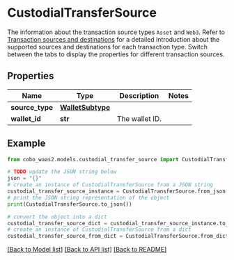 # CustodialTransferSource

The information about the transaction source types `Asset` and `Web3`. Refer to [Transaction sources and destinations](https://www.cobo.com/developers/v2/guides/transactions/sources-and-destinations) for a detailed introduction about the supported sources and destinations for each transaction type.  Switch between the tabs to display the properties for different transaction sources. 

## Properties

Name | Type | Description | Notes
------------ | ------------- | ------------- | -------------
**source_type** | [**WalletSubtype**](WalletSubtype.md) |  | 
**wallet_id** | **str** | The wallet ID. | 

## Example

```python
from cobo_waas2.models.custodial_transfer_source import CustodialTransferSource

# TODO update the JSON string below
json = "{}"
# create an instance of CustodialTransferSource from a JSON string
custodial_transfer_source_instance = CustodialTransferSource.from_json(json)
# print the JSON string representation of the object
print(CustodialTransferSource.to_json())

# convert the object into a dict
custodial_transfer_source_dict = custodial_transfer_source_instance.to_dict()
# create an instance of CustodialTransferSource from a dict
custodial_transfer_source_from_dict = CustodialTransferSource.from_dict(custodial_transfer_source_dict)
```
[[Back to Model list]](../README.md#documentation-for-models) [[Back to API list]](../README.md#documentation-for-api-endpoints) [[Back to README]](../README.md)


